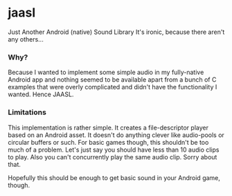 jaasl
=====

Just Another Android (native) Sound Library
It's ironic, because there aren't any others...

### Why? ###
Because I wanted to implement some simple audio in my fully-native Android app and nothing
seemed to be available apart from a bunch of C examples that were overly complicated
and didn't have the functionality I wanted. Hence JAASL.

### Limitations ###
This implementation is rather simple. It creates a file-descriptor player based on an Android
asset. It doesn't do anything clever like audio-pools or circular buffers or such. For basic
games though, this shouldn't be too much of a problem. Let's just say you should have less
than 10 audio clips to play. Also you can't concurrently play the same audio clip. Sorry
about that.

Hopefully this should be enough to get basic sound in your Android game, though.